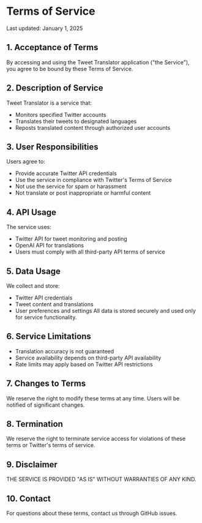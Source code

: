 # Terms of Service

Last updated: January 1, 2025

## 1. Acceptance of Terms

By accessing and using the Tweet Translator application ("the Service"), you agree to be bound by these Terms of Service.

## 2. Description of Service

Tweet Translator is a service that:
- Monitors specified Twitter accounts
- Translates their tweets to designated languages
- Reposts translated content through authorized user accounts

## 3. User Responsibilities

Users agree to:
- Provide accurate Twitter API credentials
- Use the service in compliance with Twitter's Terms of Service
- Not use the service for spam or harassment
- Not translate or post inappropriate or harmful content

## 4. API Usage

The service uses:
- Twitter API for tweet monitoring and posting
- OpenAI API for translations
- Users must comply with all third-party API terms of service

## 5. Data Usage

We collect and store:
- Twitter API credentials
- Tweet content and translations
- User preferences and settings
All data is stored securely and used only for service functionality.

## 6. Service Limitations

- Translation accuracy is not guaranteed
- Service availability depends on third-party API availability
- Rate limits may apply based on Twitter API restrictions

## 7. Changes to Terms

We reserve the right to modify these terms at any time. Users will be notified of significant changes.

## 8. Termination

We reserve the right to terminate service access for violations of these terms or Twitter's terms of service.

## 9. Disclaimer

THE SERVICE IS PROVIDED "AS IS" WITHOUT WARRANTIES OF ANY KIND.

## 10. Contact

For questions about these terms, contact us through GitHub issues. 